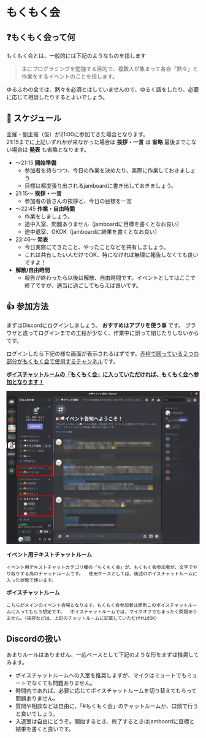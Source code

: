 # もくもく会

## :question:もくもく会って何 
もくもく会とは、一般的には下記のようなものを指します
> 主にプログラミングを勉強する目的で、複数人が集まって各自「黙々」と作業をするイベントのことを指します。

ゆるふわの会では、黙々を必須とはしていませんので、ゆるく話をしたり、必要に応じて相談したりするとよいでしょう。

## :calendar: スケジュール
主催・副主催（仮）が21:00に参加できた場合となります。  
21:15までに上記いずれかが来なかった場合は __挨拶・一言__ は __省略__
最後までこない場合は __発表__ も省略となります。

- 〜21:15 **開始準備**
    - 参加者を待ちつつ、今日の作業を決めたり、実際に作業しておきましょう
    - 目標は都度張り出されるjamboardに書き出しておきましょう。
- 21:15〜 **挨拶・一言**
    - 参加者の皆さんの挨拶と、今日の目標を一言
- 〜22:45 **作業・自由時間**
    - 作業をしましょう。
    - 途中入室、問題ありません（jamboardに目標を書くとなお良い）
    - 途中退室、OKOK（jamboardに結果を書くとなお良い）
- 22:46〜 **発表**
    - 今日実際にできたこと、やったことなどを共有しましょう。
    - これは共有したい人だけでOK、特になければ無理に報告しなくても良いですよ！
- **解散/自由時間**
    - 報告が終わったら以後は解散、自由時間です。イベントとしてはここで終了ですが、適当に過ごしてもらえば良いです。

## :thumbsup: 参加方法
まずはDiscordにログインしましょう。 **おすすめはアプリを使う事** です。
ブラウザと違ってログインまでの工程が少なく、作業中に誤って閉じたりしないからです。

ログインしたら下記の様な画面が表示されるはずです。<u>赤枠で囲っている２つの部分がもくもく会で使用するチャンネル</u>です。

<u>**ボイスチャットルームの「もくもく会」に入っていただければ、もくもく会へ参加となります！**</u>

![もくもく会説明画像](../image/working/discord-screen_001.png "もくもく会説明イメージ")

**イベント用テキストチャットルーム**  

    イベント用テキストチャットカテゴリ欄の「もくもく会」が、もくもく会参加者が、文字でやり取りする為のチャットルームです。  使用ケースとしては、後述のボイスチャットルームに入った状態で使います。

**ボイスチャットルーム**

    こちらがメインのイベント会場となります。もくもく会参加者は原則このボイスチャットルームに入ってもらう想定です。  ボイスチャットルームでは、マイクオフでもまったく問題ありません。（挨拶などは、上記のチャットルームに記載していただければOK）

## Discordの扱い
あまりルールはありません、一応ベースとして下記のような形をまずは推奨してみます。
- ボイスチャットルームへの入室を推奨しますが、マイクはミュートでもミュートでなくても問題ありません。
- 時間内であれば、必要に応じてボイスチャットルームを切り替えてもらって問題ありません。
- 質問や相談などは自由に、「#もくもく会」のチャットルームか、口頭で行うと良いでしょう。
- 入退室は自由にどうぞ。開始するとき、終了するときはjamboardに目標と結果を書くと良いです。